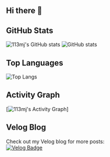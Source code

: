 ## Hi there 👋

<!--
**113mj/113mj** is a ✨ _special_ ✨ repository because its `README.md` (this file) appears on your GitHub profile.

Here are some ideas to get you started:

- 🔭 I’m currently working on ...
- 🌱 I’m currently learning ...
- 👯 I’m looking to collaborate on ...
- 🤔 I’m looking for help with ...
- 💬 Ask me about ...
- 📫 How to reach me: ...
- 😄 Pronouns: ...
- ⚡ Fun fact: ...
-->

## GitHub Stats
![113mj's GitHub stats](https://github-readme-stats.vercel.app/api?username=113mj&count_private=true&show_icons=true&theme=radical)
![GitHub stats](https://github-readme-stats.vercel.app/api?username=113mj&count_private=true&show_icons=true&theme=radical)


## Top Languages
![Top Langs](https://github-readme-stats.vercel.app/api/top-langs/?username=113mj&layout=compact&theme=radical)

## Activity Graph
[![113mj's Activity Graph](https://github-readme-activity-graph.cyclic.app/graph?username=113mj&theme=github)]

## Velog Blog
Check out my Velog blog for more posts:  
[![Velog Badge](https://img.shields.io/badge/-Velog-20C997?style=flat-square&logo=Velog&logoColor=white)](https://velog.io/@1113mj)
